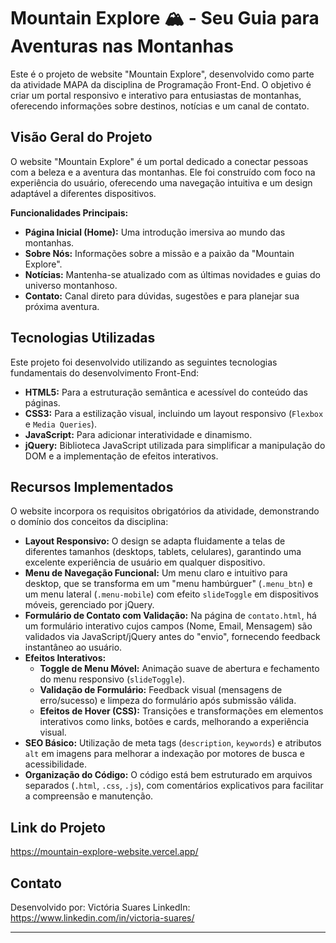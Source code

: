 # Mountain Explore 🏔️ - Seu Guia para Aventuras nas Montanhas

Este é o projeto de website "Mountain Explore", desenvolvido como parte da atividade MAPA da disciplina de Programação Front-End. O objetivo é criar um portal responsivo e interativo para entusiastas de montanhas, oferecendo informações sobre destinos, notícias e um canal de contato.

## Visão Geral do Projeto

O website "Mountain Explore" é um portal dedicado a conectar pessoas com a beleza e a aventura das montanhas. Ele foi construído com foco na experiência do usuário, oferecendo uma navegação intuitiva e um design adaptável a diferentes dispositivos.

**Funcionalidades Principais:**
* **Página Inicial (Home):** Uma introdução imersiva ao mundo das montanhas.
* **Sobre Nós:** Informações sobre a missão e a paixão da "Mountain Explore".
* **Notícias:** Mantenha-se atualizado com as últimas novidades e guias do universo montanhoso.
* **Contato:** Canal direto para dúvidas, sugestões e para planejar sua próxima aventura.

## Tecnologias Utilizadas

Este projeto foi desenvolvido utilizando as seguintes tecnologias fundamentais do desenvolvimento Front-End:

* **HTML5:** Para a estruturação semântica e acessível do conteúdo das páginas.
* **CSS3:** Para a estilização visual, incluindo um layout responsivo (`Flexbox` e `Media Queries`).
* **JavaScript:** Para adicionar interatividade e dinamismo.
* **jQuery:** Biblioteca JavaScript utilizada para simplificar a manipulação do DOM e a implementação de efeitos interativos.

## Recursos Implementados

O website incorpora os requisitos obrigatórios da atividade, demonstrando o domínio dos conceitos da disciplina:

* **Layout Responsivo:** O design se adapta fluidamente a telas de diferentes tamanhos (desktops, tablets, celulares), garantindo uma excelente experiência de usuário em qualquer dispositivo.
* **Menu de Navegação Funcional:** Um menu claro e intuitivo para desktop, que se transforma em um "menu hambúrguer" (`.menu_btn`) e um menu lateral (`.menu-mobile`) com efeito `slideToggle` em dispositivos móveis, gerenciado por jQuery.
* **Formulário de Contato com Validação:** Na página de `contato.html`, há um formulário interativo cujos campos (Nome, Email, Mensagem) são validados via JavaScript/jQuery antes do "envio", fornecendo feedback instantâneo ao usuário.
* **Efeitos Interativos:**
    * **Toggle de Menu Móvel:** Animação suave de abertura e fechamento do menu responsivo (`slideToggle`).
    * **Validação de Formulário:** Feedback visual (mensagens de erro/sucesso) e limpeza do formulário após submissão válida.
    * **Efeitos de Hover (CSS):** Transições e transformações em elementos interativos como links, botões e cards, melhorando a experiência visual.
* **SEO Básico:** Utilização de meta tags (`description`, `keywords`) e atributos `alt` em imagens para melhorar a indexação por motores de busca e acessibilidade.
* **Organização do Código:** O código está bem estruturado em arquivos separados (`.html`, `.css`, `.js`), com comentários explicativos para facilitar a compreensão e manutenção.

## Link do Projeto
https://mountain-explore-website.vercel.app/

## Contato

Desenvolvido por: Victória Suares
LinkedIn: https://www.linkedin.com/in/victoria-suares/

---
